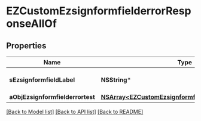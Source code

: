 # EZCustomEzsignformfielderrorResponseAllOf

## Properties
Name | Type | Description | Notes
------------ | ------------- | ------------- | -------------
**sEzsignformfieldLabel** | **NSString*** | The Label for the Ezsignformfield | 
**aObjEzsignformfielderrortest** | [**NSArray&lt;EZCustomEzsignformfielderrortestResponse&gt;***](EZCustomEzsignformfielderrortestResponse.md) |  | 

[[Back to Model list]](../README.md#documentation-for-models) [[Back to API list]](../README.md#documentation-for-api-endpoints) [[Back to README]](../README.md)


